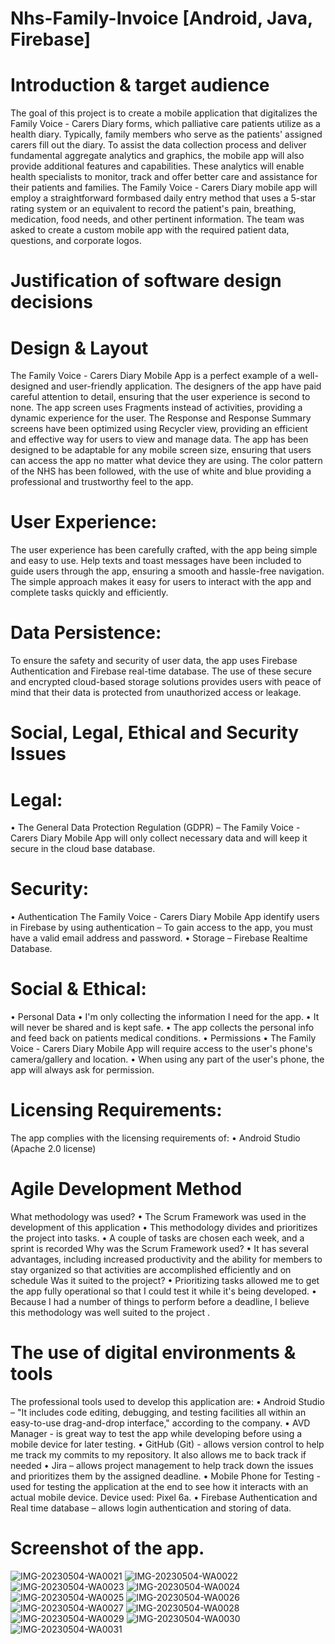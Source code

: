 # Nhs-Family-Invoice [Android, Java, Firebase]
# Introduction & target audience
The goal of this project is to create a mobile application that digitalizes the Family
Voice - Carers Diary forms, which palliative care patients utilize as a health diary.
Typically, family members who serve as the patients' assigned carers fill out the
diary. To assist the data collection process and deliver fundamental aggregate
analytics and graphics, the mobile app will also provide additional features and
capabilities. These analytics will enable health specialists to monitor, track and
offer better care and assistance for their patients and families.
The Family Voice - Carers Diary mobile app will employ a straightforward formbased daily entry method that uses a 5-star rating system or an equivalent to
record the patient's pain, breathing, medication, food needs, and other pertinent
information. The team was asked to create a custom mobile app with the required
patient data, questions, and corporate logos.

# Justification of software design decisions
# Design & Layout
The Family Voice - Carers Diary Mobile App is a perfect example of a well-designed and user-friendly application. The designers of
the app have paid careful attention to detail, ensuring that the user experience is second to none. The app screen uses Fragments
instead of activities, providing a dynamic experience for the user. The Response and Response Summary screens have been
optimized using Recycler view, providing an efficient and effective way for users to view and manage data.
The app has been designed to be adaptable for any mobile screen size, ensuring that users can access the app no matter what
device they are using. The color pattern of the NHS has been followed, with the use of white and blue providing a professional and
trustworthy feel to the app.
# User Experience:
The user experience has been carefully crafted, with the app being simple and easy to use. Help texts and toast messages have
been included to guide users through the app, ensuring a smooth and hassle-free navigation. The simple approach makes it easy
for users to interact with the app and complete tasks quickly and efficiently.
# Data Persistence:
To ensure the safety and security of user data, the app uses Firebase Authentication and Firebase real-time database. The use of
these secure and encrypted cloud-based storage solutions provides users with peace of mind that their data is protected from
unauthorized access or leakage.

# Social, Legal, Ethical and Security Issues
# Legal:
• The General Data Protection Regulation (GDPR) – The Family Voice - Carers Diary Mobile App will only collect
necessary data and will keep it secure in the cloud base database.
# Security:
• Authentication The Family Voice - Carers Diary Mobile App identify users in Firebase by using authentication – To
gain access to the app, you must have a valid email address and password.
• Storage – Firebase Realtime Database.
# Social & Ethical:
• Personal Data
• I'm only collecting the information I need for the app.
• It will never be shared and is kept safe.
• The app collects the personal info and feed back on patients medical conditions.
• Permissions
• The Family Voice - Carers Diary Mobile App will require access to the user's phone's camera/gallery and location.
• When using any part of the user's phone, the app will always ask for permission.
# Licensing Requirements:
The app complies with the licensing requirements of:
• Android Studio (Apache 2.0 license)


# Agile Development Method
What methodology was used? • The Scrum Framework was used in the development of this
application
• This methodology divides and prioritizes the project into
tasks.
• A couple of tasks are chosen each week, and a sprint is recorded
Why was the Scrum Framework used? • It has several advantages, including increased productivity
and the ability for members to stay organized so that
activities are accomplished efficiently and on schedule
Was it suited to the project? • Prioritizing tasks allowed me to get the app fully
operational so that I could test it while it's being
developed.
• Because I had a number of things to perform before a deadline, I believe this methodology was well suited to the project .

# The use of digital environments & tools
The professional tools used to develop this application are:
• Android Studio – "It includes code editing, debugging, and testing facilities all within an easy-to-use drag-and-drop
interface," according to the company.
• AVD Manager - is great way to test the app while developing before using a mobile device for later testing.
• GitHub (Git) - allows version control to help me track my commits to my repository. It also allows me to back track if
needed
• Jira – allows project management to help track down the issues and prioritizes them by the assigned deadline.
• Mobile Phone for Testing - used for testing the application at the end to see how it interacts with an actual mobile
device. Device used: Pixel 6a.
• Firebase Authentication and Real time database – allows login authentication and storing of data.

# Screenshot of the app.
![IMG-20230504-WA0021](https://github.com/joji-kuriyathan-joy/Nhs-Family-Invoice/assets/101832298/39fbfc66-e781-40d7-8137-fe5612686ca5)
![IMG-20230504-WA0022](https://github.com/joji-kuriyathan-joy/Nhs-Family-Invoice/assets/101832298/2517f8e5-6bc1-46c7-83ba-1d0469439518)
![IMG-20230504-WA0023](https://github.com/joji-kuriyathan-joy/Nhs-Family-Invoice/assets/101832298/5bc70208-b3dd-4e8c-b25f-2470a45de2bb)
![IMG-20230504-WA0024](https://github.com/joji-kuriyathan-joy/Nhs-Family-Invoice/assets/101832298/7a244342-f9fc-494f-9505-26b988b6e263)
![IMG-20230504-WA0025](https://github.com/joji-kuriyathan-joy/Nhs-Family-Invoice/assets/101832298/8b211b46-0ac9-4e0e-98fc-4664feab1863)
![IMG-20230504-WA0026](https://github.com/joji-kuriyathan-joy/Nhs-Family-Invoice/assets/101832298/bca3337d-d6d2-49b3-8601-1d54292faf3d)
![IMG-20230504-WA0027](https://github.com/joji-kuriyathan-joy/Nhs-Family-Invoice/assets/101832298/2ae81cfb-060d-4654-bd92-66c69d0e8d49)
![IMG-20230504-WA0028](https://github.com/joji-kuriyathan-joy/Nhs-Family-Invoice/assets/101832298/2796d5de-3081-43ee-b401-bc3b2dcf767b)
![IMG-20230504-WA0029](https://github.com/joji-kuriyathan-joy/Nhs-Family-Invoice/assets/101832298/c6939be6-e431-453d-982a-5d510735efdc)
![IMG-20230504-WA0030](https://github.com/joji-kuriyathan-joy/Nhs-Family-Invoice/assets/101832298/e39a08b7-837b-48a1-bacb-f0af359b81c1)
![IMG-20230504-WA0031](https://github.com/joji-kuriyathan-joy/Nhs-Family-Invoice/assets/101832298/819ac5ec-98cb-42d2-b4d9-a097bc35a543)

